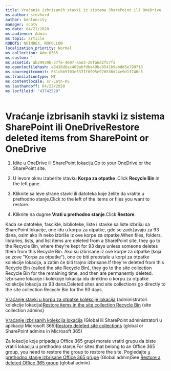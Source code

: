 ```yaml
---
title: Vraćanje izbrisanih stavki iz sistema SharePoint ili OneDrive
ms.author: stevhord
author: bentoncity
manager: scotv
ms.date: 04/21/2020
ms.audience: Admin
ms.topic: article
ROBOTS: NOINDEX, NOFOLLOW
localization_priority: Normal
ms.collection: Adm_O365
ms.custom: ''
ms.assetid: ab29939b-37fe-4007-aae3-26fa6d2f57fa
ms.openlocfilehash: a8438d6ac489abfdbe49bc8541b9abdd5e799713
ms.sourcegitcommit: 631cbb5f03e5371f0995e976536d24e9d13746c3
ms.translationtype: MT
ms.contentlocale: sr-Latn-RS
ms.lasthandoff: 04/22/2020
ms.locfileid: "43742529"
---
```

# <a name="restore-deleted-items-from-sharepoint-or-onedrive"></a><span data-ttu-id="c7221-102">Vraćanje izbrisanih stavki iz sistema SharePoint ili OneDrive</span><span class="sxs-lookup"><span data-stu-id="c7221-102">Restore deleted items from SharePoint or OneDrive</span></span>

1. <span data-ttu-id="c7221-103">Idite u OneDrive ili SharePoint lokaciju.</span><span class="sxs-lookup"><span data-stu-id="c7221-103">Go to your OneDrive or the SharePoint site.</span></span>
    
2. <span data-ttu-id="c7221-104">U levom oknu izaberite stavku **Korpa za otpatke** .</span><span class="sxs-lookup"><span data-stu-id="c7221-104">Click **Recycle Bin** in the left pane.</span></span> 
    
3. <span data-ttu-id="c7221-105">Kliknite sa leve strane stavki ili datoteka koje želite da vratite u prethodno stanje.</span><span class="sxs-lookup"><span data-stu-id="c7221-105">Click to the left of the items or files you want to restore.</span></span>
    
4. <span data-ttu-id="c7221-106">Kliknite na dugme **Vrati u prethodno stanje**.</span><span class="sxs-lookup"><span data-stu-id="c7221-106">Click **Restore**.</span></span> 
    
<span data-ttu-id="c7221-107">Kada se datoteke, fascikle, biblioteke, liste i stavke sa liste izbrišu sa SharePoint lokacije, one idu u korpu za otpatke, gde se zadržavaju za 93 dana, osim ako ih neko izbriše iz ove korpe za otpatke.</span><span class="sxs-lookup"><span data-stu-id="c7221-107">When files, folders, libraries, lists, and list items are deleted from a SharePoint site, they go to the Recycle Bin, where they're kept for 93 days unless someone deletes them from this Recycle Bin.</span></span> <span data-ttu-id="c7221-108">Ako su izbrisane iz ove korpe za otpatke (koja se zove "Korpa za otpatke"), one će biti preostale u korpi za otpatke kolekcije lokacija, a zatim će biti trajno izbrisane.</span><span class="sxs-lookup"><span data-stu-id="c7221-108">If they're deleted from this Recycle Bin (called the site Recycle Bin), they go to the site collection Recycle Bin for the remaining time, and then are permanently deleted.</span></span> <span data-ttu-id="c7221-109">Izbrisane lokacije i kolekcije lokacija idu direktno u korpu za otpatke kolekcije lokacija za 93 dana.</span><span class="sxs-lookup"><span data-stu-id="c7221-109">Deleted sites and site collections go directly to the site collection Recycle Bin for the 93 days.</span></span>
  
<span data-ttu-id="c7221-110">[Vraćanje stavki u korpu za otpatke kolekcije lokacija](https://go.microsoft.com/fwlink/?linkid=867800) (administratori kolekcije lokacija)</span><span class="sxs-lookup"><span data-stu-id="c7221-110">[Restore items in the site collection Recycle Bin](https://go.microsoft.com/fwlink/?linkid=867800) (site collection admins)</span></span> 
  
<span data-ttu-id="c7221-111">[Vraćanje izbrisanih kolekcija lokacija](https://go.microsoft.com/fwlink/?linkid=867660) (Global ili SharePoint administratori u aplikaciji Microsoft 365)</span><span class="sxs-lookup"><span data-stu-id="c7221-111">[Restore deleted site collections](https://go.microsoft.com/fwlink/?linkid=867660) (global or SharePoint admins in Microsoft 365)</span></span> 
  
<span data-ttu-id="c7221-112">Za lokacije koje pripadaju Office 365 grupi morate vratiti grupu da biste vratili lokaciju u prethodno stanje.</span><span class="sxs-lookup"><span data-stu-id="c7221-112">For sites that belong to an Office 365 group, you need to restore the group to restore the site.</span></span> <span data-ttu-id="c7221-113">Pogledajte [u prethodno stanje izbrisane Office 365 grupe](https://go.microsoft.com/fwlink/?linkid=867802) (Global admin)</span><span class="sxs-lookup"><span data-stu-id="c7221-113">See [Restore a deleted Office 365 group](https://go.microsoft.com/fwlink/?linkid=867802) (global admin)</span></span> 
  

